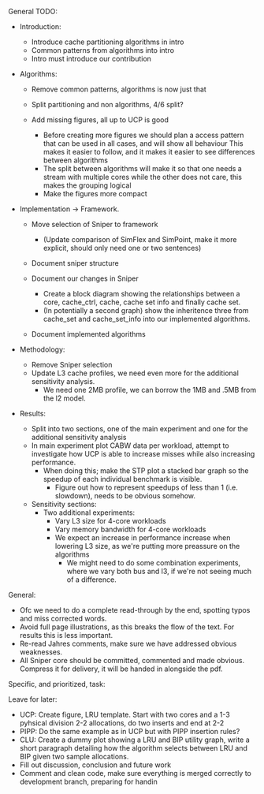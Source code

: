 


General TODO:

- Introduction: 
  - Introduce cache partitioning algorithms in intro
  - Common patterns from algorithms into intro
  - Intro must introduce our contribution

- Algorithms:
  - Remove common patterns, algorithms is now just that
  - Split partitioning and non algorithms, 4/6 split?

  - Add missing figures, all up to UCP is good
     - Before creating more figures we should plan a access pattern that can be used in all cases, and will show all behaviour
        This makes it easier to follow, and it makes it easier to see differences between algorithms
     - The split between algorithms will make it so that one needs a stream with multiple cores while the other does not care, this makes the grouping logical
     - Make the figures more compact

- Implementation -> Framework.
  - Move selection of Sniper to framework
    - (Update comparison of SimFlex and SimPoint, make it more explicit, should only need one or two sentences)
  - Document sniper structure
  - Document our changes in Sniper
    - Create a block diagram showing the relationships between a core, cache_ctrl, cache, cache set info and finally cache set.
    - (In potentially a second graph) show the  inheritence three from cache_set and cache_set_info into our implemented algorithms.

  - Document implemented algorithms

- Methodology:
  - Remove Sniper selection
  - Update L3 cache profiles, we need even more for the additional sensitivity analysis.
     - We need one 2MB profile, we can borrow the 1MB and .5MB from the l2 model.


- Results:
  - Split into two sections, one of the main experiment and one for the additional sensitivity analysis
  - In main experiment plot CABW data per workload, attempt to investigate how UCP is able to increase misses while also increasing performance.
     - When doing this; make the STP plot a stacked bar graph so the speedup of each individual benchmark is visible. 
       - Figure out how to represent speedups of less than 1 (i.e. slowdown), needs to be obvious somehow.
  - Sensitivity sections:
  	- Two additional experiments:
  	   - Vary L3 size for 4-core workloads
  	   - Vary memory bandwidth for 4-core workloads
  	   - We expect an increase in performance increase when lowering L3 size, as we're putting more preassure on the algorithms
  		 - We might need to do some combination experiments, where we vary both bus and l3, if we're not seeing much of a difference.


General:
   - Ofc we need to do a complete read-through by the end, spotting typos and miss corrected words.
   - Avoid full page illustrations, as this breaks the flow of the text. For results this is less important.
   - Re-read Jahres comments, make sure we have addressed obvious weaknesses.
   - All Sniper core should be committed, commented and made obvious. Compress it for delivery, it will be handed in alongside the pdf.



Specific, and prioritized, task:


Leave for later:
- UCP: Create figure, LRU template. Start with two cores and a 1-3 pyhsical division 2-2 allocations, do two inserts and end at 2-2
- PIPP: Do the same example as in UCP but with PIPP insertion rules?
- CLU: Create a dummy plot showing a LRU and BIP utility graph, write a short paragraph detailing how the algorithm selects between LRU and BIP given two sample allocations.
- Fill out discussion, conclusion and future work 
- Comment and clean code, make sure everything is merged correctly to development branch, preparing for handin